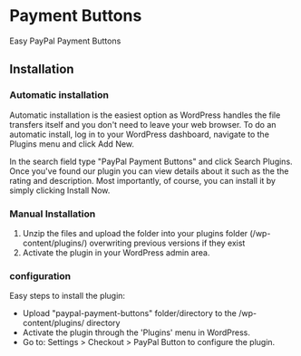 # Payment Buttons #
Easy PayPal Payment Buttons

## Installation ##

### Automatic installation ###

Automatic installation is the easiest option as WordPress handles the file transfers itself and you don't need to leave your web browser. To do an automatic install, log in to your WordPress dashboard, navigate to the Plugins menu and click Add New.

In the search field type "PayPal Payment Buttons" and click Search Plugins. Once you've found our plugin you can view details about it such as the the rating and description. Most importantly, of course, you can install it by simply clicking Install Now.

### Manual Installation ###

1. Unzip the files and upload the folder into your plugins folder (/wp-content/plugins/) overwriting previous versions if they exist
2. Activate the plugin in your WordPress admin area.


### configuration ###

Easy steps to install the plugin:

*	Upload "paypal-payment-buttons" folder/directory to the /wp-content/plugins/ directory
*	Activate the plugin through the 'Plugins' menu in WordPress.
*   Go to: Settings > Checkout > PayPal Button  to configure the plugin.